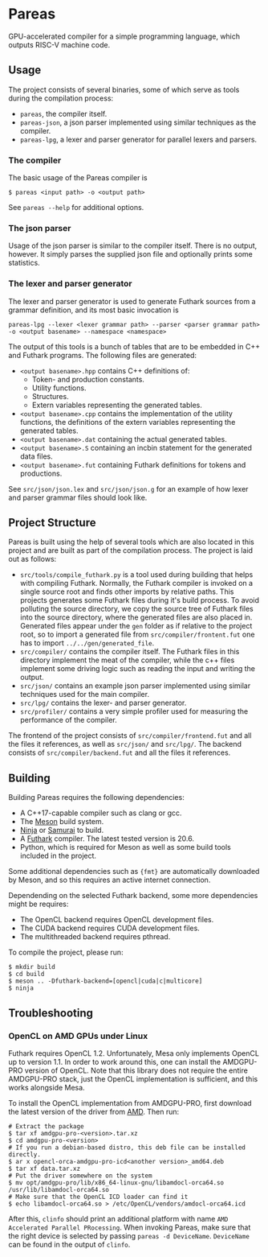 # Pareas

GPU-accelerated compiler for a simple programming language, which outputs RISC-V machine code.

## Usage

The project consists of several binaries, some of which serve as tools during the compilation process:
* `pareas`, the compiler itself.
* `pareas-json`, a json parser implemented using similar techniques as the compiler.
* `pareas-lpg`, a lexer and parser generator for parallel lexers and parsers.

### The compiler

The basic usage of the Pareas compiler is
```
$ pareas <input path> -o <output path>
```
See `pareas --help` for additional options.

### The json parser

Usage of the json parser is similar to the compiler itself. There is no output, however. It simply parses the supplied json file and optionally prints some statistics.

### The lexer and parser generator

The lexer and parser generator is used to generate Futhark sources from a grammar definition, and its most basic invocation is
```
pareas-lpg --lexer <lexer grammar path> --parser <parser grammar path> -o <output basename> --namespace <namespace>

```

The output of this tools is a bunch of tables that are to be embedded in C++ and Futhark programs. The following files are generated:
* `<output basename>.hpp` contains C++ definitions of:
    * Token- and production constants.
    * Utility functions.
    * Structures.
    * Extern variables representing the generated tables.
* `<output basename>.cpp` contains the implementation of the utility functions, the definitions of the extern variables representing the generated tables.
* `<output basename>.dat` containing the actual generated tables.
* `<output basename>.S` containing an incbin statement for the generated data files.
* `<output basename>.fut` containing Futhark definitions for tokens and productions.

See `src/json/json.lex` and `src/json/json.g` for an example of how lexer and parser grammar files should look like.

## Project Structure

Pareas is built using the help of several tools which are also located in this project and are built as part of the compilation process. The project is laid out as follows:
* `src/tools/compile_futhark.py` is a tool used during building that helps with compiling Futhark. Normally, the Futhark compiler is invoked on a single source root and finds other imports by relative paths. This projects generates some Futhark files during it's build process. To avoid polluting the source directory, we copy the source tree of Futhark files into the source directory, where the generated files are also placed in. Generated files appear under the `gen` folder as if relative to the project root, so to import a generated file from `src/compiler/frontent.fut` one has to import `../../gen/generated_file`.
* `src/compiler/` contains the compiler itself. The Futhark files in this directory implement the meat of the compiler, while the c++ files implement some driving logic such as reading the input and writing the output.
* `src/json/` contains an example json parser implemented using similar techniques used for the main compiler.
* `src/lpg/` contains the lexer- and parser generator.
* `src/profiler/` contains a very simple profiler used for measuring the performance of the compiler.

The frontend of the project consists of `src/compiler/frontend.fut` and all the files it references, as well as `src/json/` and `src/lpg/`. The backend consists of `src/compiler/backend.fut` and all the files it references.

## Building

Building Pareas requires the following dependencies:
* A C++17-capable compiler such as clang or gcc.
* The [Meson](https://mesonbuild.com/) build system.
* [Ninja](https://ninja-build.org) or [Samurai](https://github.com/michaelforney/samurai) to build.
* A [Futhark](https://github.com/diku-dk/futhark) compiler. The latest tested version is 20.6.
* Python, which is required for Meson as well as some build tools included in the project.

Some additional dependencies such as `{fmt}` are automatically downloaded by Meson, and so this requires an active internet connection.

Dependending on the selected Futhark backend, some more dependencies might be requires:
* The OpenCL backend requires OpenCL development files.
* The CUDA backend requires CUDA development files.
* The multithreaded backend requires pthread.

To compile the project, please run:
```
$ mkdir build
$ cd build
$ meson .. -Dfuthark-backend=[opencl|cuda|c|multicore]
$ ninja
```

## Troubleshooting

### OpenCL on AMD GPUs under Linux

Futhark requires OpenCL 1.2. Unfortunately, Mesa only implements OpenCL up to version 1.1. In order to work around this, one can install the AMDGPU-PRO version of OpenCL. Note that this library does not require the entire AMDGPU-PRO stack, just the OpenCL implementation is sufficient, and this works alongside Mesa.

To install the OpenCL implementation from AMDGPU-PRO, first download the latest version of the driver from [AMD](https://www.amd.com/en/support). Then run:
```
# Extract the package
$ tar xf amdgpu-pro-<version>.tar.xz
$ cd amdgpu-pro-<version>
# If you run a debian-based distro, this deb file can be installed directly.
$ ar x opencl-orca-amdgpu-pro-icd<another version>_amd64.deb
$ tar xf data.tar.xz
# Put the driver somewhere on the system
$ mv opt/amdgpu-pro/lib/x86_64-linux-gnu/libamdocl-orca64.so /usr/lib/libamdocl-orca64.so
# Make sure that the OpenCL ICD loader can find it
$ echo libamdocl-orca64.so > /etc/OpenCL/vendors/amdocl-orca64.icd
```

After this, `clinfo` should print an additional platform with name `AMD Accelerated Parallel PRocessing`. When invoking Pareas, make sure that the right device is selected by passing `pareas -d DeviceName`. `DeviceName` can be found in the output of `clinfo`.
